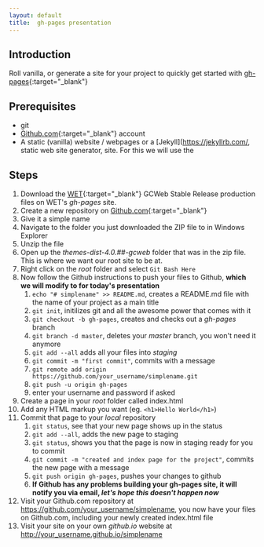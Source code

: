 ```yaml
---
layout: default
title:  gh-pages presentation
---
```


## Introduction

Roll vanilla, or generate a site for your project to quickly get started with [gh-pages](https://pages.github.com/){:target="_blank"} 

## Prerequisites

* git
* [Github.com](https://github.com/){:target="_blank"} account
* A static (vanilla) website / webpages or a [Jekyll](https://jekyllrb.com/, static web site generator, site. For this we will use the 

## Steps

1. Download the [WET](http://wet-boew.github.io/wet-boew/index-en.html){:target="_blank"} GCWeb Stable Release production files on WET's _gh-pages_ site.
2. Create a new repository on [Github.com](https://github.com/){:target="_blank"}
3. Give it a simple name
4. Navigate to the folder you just downloaded the ZIP file to in Windows Explorer
5. Unzip the file
6. Open up the _themes-dist-4.0.##-gcweb_ folder that was in the zip file. This is where we want our root site to be at.
7. Right click on the _root_ folder and select `Git Bash Here`
8. Now follow the Github instructions to push your files to Github, **which we will modify to for today's presentation**
    1. `echo "# simplename" >> README.md`, creates a README.md file with the name of your project as a main title
    2. `git init`, initilizes git and all the awesome power that comes with it 
    3. `git checkout -b gh-pages`, creates and checks out a _gh-pages_ branch
    4. `git branch -d master`, deletes your _master_ branch, you won't need it anymore 
    4. `git add --all` adds all your files into _staging_
    5. `git commit -m "first commit"`, commits with a message
    6. `git remote add origin https://github.com/your_username/simplename.git`
    7. `git push -u origin gh-pages`
    8. enter your username and password if asked
9. Create a page in your _root_ folder called index.html
10. Add any HTML markup you want (eg. `<h1>Hello World</h1>`)
11. Commit that page to your _local_ repository
    1. `git status`, see that your new page shows up in the status
    2. `git add --all`, adds the new page to staging
    3. `git status`, shows you that the page is now in staging ready for you to commit
    4. `git commit -m "created and index page for the project"`, commits the new page with a message
    5. `git push origin gh-pages`, pushes your changes to github 
    6. **If Github has any problems building your gh-pages site, it will notify you via email, _let's hope this doesn't happen now_**
12. Visit your Github.com repository at https://github.com/your_username/simplename, you now have your files on Github.com, including your newly created index.html file
13. Visit your site on your own _github.io_ website at http://your_username.github.io/simplename





